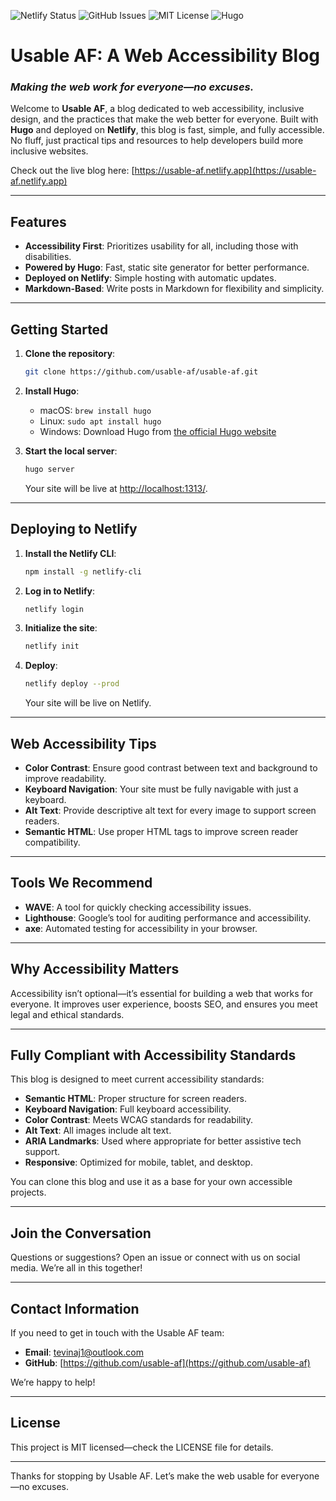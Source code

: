![Netlify Status](https://api.netlify.com/api/v1/badges/607b481e-c71c-4c35-b670-7e5a4683c56c/deploy-status?branch=main)
![GitHub Issues](https://img.shields.io/github/issues/usable-af/usable-af)
![MIT License](https://img.shields.io/badge/License-MIT-blue.svg)
![Hugo](https://img.shields.io/badge/Made%20with-Hugo-ff4081)

# Usable AF: A Web Accessibility Blog

### *Making the web work for everyone—no excuses.*

Welcome to **Usable AF**, a blog dedicated to web accessibility, inclusive design, and the practices that make the web better for everyone. Built with **Hugo** and deployed on **Netlify**, this blog is fast, simple, and fully accessible. No fluff, just practical tips and resources to help developers build more inclusive websites.

Check out the live blog here: [https://usable-af.netlify.app](https://usable-af.netlify.app)

---

## Features

- **Accessibility First**: Prioritizes usability for all, including those with disabilities.
- **Powered by Hugo**: Fast, static site generator for better performance.
- **Deployed on Netlify**: Simple hosting with automatic updates.
- **Markdown-Based**: Write posts in Markdown for flexibility and simplicity.

---

## Getting Started

1. **Clone the repository**:

    ```bash
    git clone https://github.com/usable-af/usable-af.git
    ```

2. **Install Hugo**:
    - macOS: `brew install hugo`
    - Linux: `sudo apt install hugo`
    - Windows: Download Hugo from [the official Hugo website](https://gohugo.io/getting-started/installing)

3. **Start the local server**:

    ```bash
    hugo server
    ```

   Your site will be live at [http://localhost:1313/](http://localhost:1313/).

---

## Deploying to Netlify

1. **Install the Netlify CLI**:

    ```bash
    npm install -g netlify-cli
    ```

2. **Log in to Netlify**:

    ```bash
    netlify login
    ```

3. **Initialize the site**:

    ```bash
    netlify init
    ```

4. **Deploy**:

    ```bash
    netlify deploy --prod
    ```

   Your site will be live on Netlify.

---

## Web Accessibility Tips

- **Color Contrast**: Ensure good contrast between text and background to improve readability.
- **Keyboard Navigation**: Your site must be fully navigable with just a keyboard.
- **Alt Text**: Provide descriptive alt text for every image to support screen readers.
- **Semantic HTML**: Use proper HTML tags to improve screen reader compatibility.

---

## Tools We Recommend

- **WAVE**: A tool for quickly checking accessibility issues.
- **Lighthouse**: Google’s tool for auditing performance and accessibility.
- **axe**: Automated testing for accessibility in your browser.

---

## Why Accessibility Matters

Accessibility isn’t optional—it’s essential for building a web that works for everyone. It improves user experience, boosts SEO, and ensures you meet legal and ethical standards.

---

## Fully Compliant with Accessibility Standards

This blog is designed to meet current accessibility standards:

- **Semantic HTML**: Proper structure for screen readers.
- **Keyboard Navigation**: Full keyboard accessibility.
- **Color Contrast**: Meets WCAG standards for readability.
- **Alt Text**: All images include alt text.
- **ARIA Landmarks**: Used where appropriate for better assistive tech support.
- **Responsive**: Optimized for mobile, tablet, and desktop.

You can clone this blog and use it as a base for your own accessible projects.

---

## Join the Conversation

Questions or suggestions? Open an issue or connect with us on social media. We’re all in this together!

---

## Contact Information

If you need to get in touch with the Usable AF team:

- **Email**: [tevinaj1@outlook.com](mailto:tevinaj1@outlook.com)
- **GitHub**: [https://github.com/usable-af](https://github.com/usable-af)

We’re happy to help!

---

## License

This project is MIT licensed—check the LICENSE file for details.

---

Thanks for stopping by Usable AF. Let’s make the web usable for everyone—no excuses.